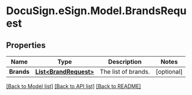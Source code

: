 # DocuSign.eSign.Model.BrandsRequest
## Properties

Name | Type | Description | Notes
------------ | ------------- | ------------- | -------------
**Brands** | [**List&lt;BrandRequest&gt;**](BrandRequest.md) | The list of brands. | [optional] 

[[Back to Model list]](../README.md#documentation-for-models) [[Back to API list]](../README.md#documentation-for-api-endpoints) [[Back to README]](../README.md)

